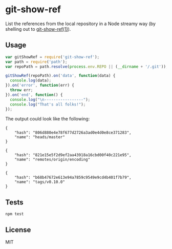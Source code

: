 # git-show-ref

List the references from the local repository in a Node streamy way (by shelling out to [git-show-ref(1)](http://git-scm.com/docs/git-show-ref)).

## Usage

```js
var gitShowRef = require('git-show-ref');
var path = require('path');
var repoPath = path.resolve(process.env.REPO || (__dirname + '/.git'));

gitShowRef(repoPath).on('data', function(data) {
  console.log(data);
}).on('error', function(err) {
  throw err;
}).on('end', function() {
  console.log("\n-----------------");
  console.log("That's all folks!");
});
```

The output could look like the following:

```
{
    "hash": "806d880e4e78f677d2726a3ad0e4d0e8ce371283",
    "name": "heads/master"
}

{
    "hash": "821e15e5f2d9ef2aa43918a16cbd00f40c221e95",
    "name": "remotes/origin/encoding"
}

{
    "hash": "b68b47672e613e94a7859c9549e9cd4b401f7b79",
    "name": "tags/v0.10.0"
}
```


## Tests

```
npm test
```

## License

MIT
